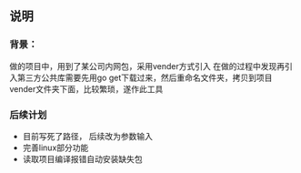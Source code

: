 ## 说明
### 背景：
 做的项目中，用到了某公司内网包，采用vender方式引入
 在做的过程中发现再引入第三方公共库需要先用go get下载过来，然后重命名文件夹，拷贝到项目vender文件夹下面，比较繁琐，遂作此工具

### 后续计划
* 目前写死了路径， 后续改为参数输入
* 完善linux部分功能
* 读取项目编译报错自动安装缺失包
